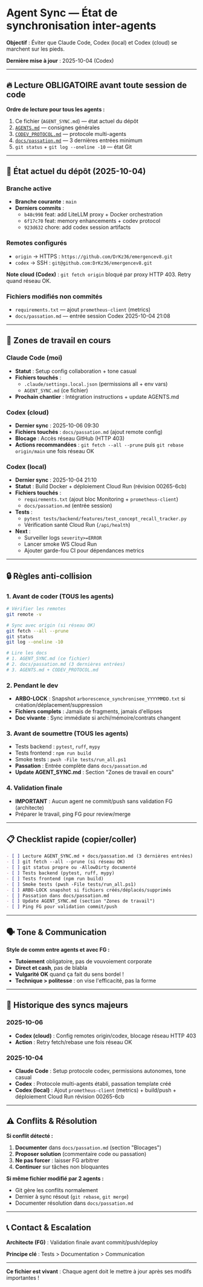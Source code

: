 # Agent Sync — État de synchronisation inter-agents

**Objectif** : Éviter que Claude Code, Codex (local) et Codex (cloud) se marchent sur les pieds.

**Dernière mise à jour** : 2025-10-04 (Codex)

---

## 🔥 Lecture OBLIGATOIRE avant toute session de code

**Ordre de lecture pour tous les agents :**
1. Ce fichier (`AGENT_SYNC.md`) — état actuel du dépôt
2. [`AGENTS.md`](AGENTS.md) — consignes générales
3. [`CODEV_PROTOCOL.md`](CODEV_PROTOCOL.md) — protocole multi-agents
4. [`docs/passation.md`](docs/passation.md) — 3 dernières entrées minimum
5. `git status` + `git log --oneline -10` — état Git

---

## 📍 État actuel du dépôt (2025-10-04)

### Branche active
- **Branche courante** : `main`
- **Derniers commits** :
  - `b48c998` feat: add LiteLLM proxy + Docker orchestration
  - `6f17c70` feat: memory enhancements + codev protocol
  - `923d632` chore: add codex session artifacts

### Remotes configurés
- `origin` → HTTPS : `https://github.com/DrKz36/emergencev8.git`
- `codex` → SSH : `git@github.com:DrKz36/emergencev8.git`

**Note cloud (Codex)** : `git fetch origin` bloqué par proxy HTTP 403. Retry quand réseau OK.

### Fichiers modifiés non commités
- `requirements.txt` — ajout `prometheus-client` (metrics)
- `docs/passation.md` — entrée session Codex 2025-10-04 21:08

---

## 🚧 Zones de travail en cours

### Claude Code (moi)
- **Statut** : Setup config collaboration + tone casual
- **Fichiers touchés** :
  - `.claude/settings.local.json` (permissions all + env vars)
  - `AGENT_SYNC.md` (ce fichier)
- **Prochain chantier** : Intégration instructions + update AGENTS.md

### Codex (cloud)
- **Dernier sync** : 2025-10-06 09:30
- **Fichiers touchés** : `docs/passation.md` (ajout remote config)
- **Blocage** : Accès réseau GitHub (HTTP 403)
- **Actions recommandées** : `git fetch --all --prune` puis `git rebase origin/main` une fois réseau OK

### Codex (local)
- **Dernier sync** : 2025-10-04 21:10
- **Statut** : Build Docker + déploiement Cloud Run (révision 00265-6cb)
- **Fichiers touchés** :
  - `requirements.txt` (ajout bloc Monitoring + `prometheus-client`)
  - `docs/passation.md` (entrée session)
- **Tests** :
  - `pytest tests/backend/features/test_concept_recall_tracker.py`
  - Vérification santé Cloud Run (`/api/health`)
- **Next** :
  - Surveiller logs `severity>=ERROR`
  - Lancer smoke WS Cloud Run
  - Ajouter garde-fou CI pour dépendances metrics

---

## 🔒 Règles anti-collision

### 1. Avant de coder (TOUS les agents)
```bash
# Vérifier les remotes
git remote -v

# Sync avec origin (si réseau OK)
git fetch --all --prune
git status
git log --oneline -10

# Lire les docs
# 1. AGENT_SYNC.md (ce fichier)
# 2. docs/passation.md (3 dernières entrées)
# 3. AGENTS.md + CODEV_PROTOCOL.md
```

### 2. Pendant le dev
- **ARBO-LOCK** : Snapshot `arborescence_synchronisee_YYYYMMDD.txt` si création/déplacement/suppression
- **Fichiers complets** : Jamais de fragments, jamais d'ellipses
- **Doc vivante** : Sync immédiate si archi/mémoire/contrats changent

### 3. Avant de soumettre (TOUS les agents)
- Tests backend : `pytest`, `ruff`, `mypy`
- Tests frontend : `npm run build`
- Smoke tests : `pwsh -File tests/run_all.ps1`
- **Passation** : Entrée complète dans `docs/passation.md`
- **Update AGENT_SYNC.md** : Section "Zones de travail en cours"

### 4. Validation finale
- **IMPORTANT** : Aucun agent ne commit/push sans validation FG (architecte)
- Préparer le travail, ping FG pour review/merge

---

## 📋 Checklist rapide (copier/coller)

```markdown
- [ ] Lecture AGENT_SYNC.md + docs/passation.md (3 dernières entrées)
- [ ] git fetch --all --prune (si réseau OK)
- [ ] git status propre ou -AllowDirty documenté
- [ ] Tests backend (pytest, ruff, mypy)
- [ ] Tests frontend (npm run build)
- [ ] Smoke tests (pwsh -File tests/run_all.ps1)
- [ ] ARBO-LOCK snapshot si fichiers créés/déplacés/supprimés
- [ ] Passation dans docs/passation.md
- [ ] Update AGENT_SYNC.md (section "Zones de travail")
- [ ] Ping FG pour validation commit/push
```

---

## 🗣️ Tone & Communication

**Style de comm entre agents et avec FG :**
- **Tutoiement** obligatoire, pas de vouvoiement corporate
- **Direct et cash**, pas de blabla
- **Vulgarité OK** quand ça fait du sens bordel !
- **Technique > politesse** : on vise l'efficacité, pas la forme

---

## 🔄 Historique des syncs majeurs

### 2025-10-06
- **Codex (cloud)** : Config remotes origin/codex, blocage réseau HTTP 403
- **Action** : Retry fetch/rebase une fois réseau OK

### 2025-10-04
- **Claude Code** : Setup protocole codev, permissions autonomes, tone casual
- **Codex** : Protocole multi-agents établi, passation template créé
- **Codex (local)** : Ajout `prometheus-client` (metrics) + build/push + déploiement Cloud Run révision 00265-6cb

---

## ⚠️ Conflits & Résolution

**Si conflit détecté :**
1. **Documenter** dans `docs/passation.md` (section "Blocages")
2. **Proposer solution** (commentaire code ou passation)
3. **Ne pas forcer** : laisser FG arbitrer
4. **Continuer** sur tâches non bloquantes

**Si même fichier modifié par 2 agents :**
- Git gère les conflits normalement
- Dernier à sync résout (`git rebase`, `git merge`)
- Documenter résolution dans `docs/passation.md`

---

## 📞 Contact & Escalation

**Architecte (FG)** : Validation finale avant commit/push/deploy

**Principe clé** : Tests > Documentation > Communication

---

**Ce fichier est vivant** : Chaque agent doit le mettre à jour après ses modifs importantes !
